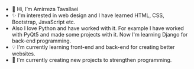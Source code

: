 - 👋 Hi, I’m Amirreza Tavallaei
- ✨ I'm interested in web design and I have learned HTML, CSS, Bootstrap, JavaScript etc.
- Also I love Python and have worked with it. For example I have worked with PyQt5 and made some projects with it. Now I'm learning Django for back-end programming.
- 💡 I'm currently learning front-end and back-end for creating better websites.
- 🔨 I'm currently creating new projects to strengthen programming.

<!---
AR-Tavallaei/AR-Tavallaei is a ✨ special ✨ repository because its `README.md` (this file) appears on your GitHub profile.
You can click the Preview link to take a look at your changes.
--->
